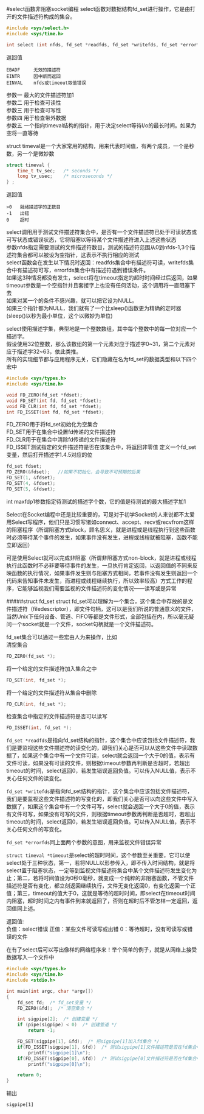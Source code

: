 #select函数非阻塞socket编程
select函数对数据结构fd_set进行操作，它是由打开的文件描述符构成的集合。          
```c
#include <sys/select.h>
#include <sys/time.h>

int select (int nfds, fd_set *readfds, fd_set *writefds, fd_set *errorfds, const struct timeval *timeout);
```
返回值
```text
EBADF     无效的描述符
EINTR     因中断而返回
EINVAL    nfds或timeout取值错误
```
参数一    最大的文件描述符加1                  
参数二    用于检查可读性                  
参数三    用于检查可写性                  
参数四    用于检查带外数据                  
参数五    一个指向timeval结构的指针，用于决定select等待I/o的最长时间。如果为空将一直等待  

struct timeval是一个大家常用的结构，用来代表时间值，有两个成员，一个是秒数，另一个是微妙数                
```c
struct timeval {
	time_t tv_sec;   /* seconds */
	long tv_usec;    /* microseconds */
} ;
```
返回值
```text
>0   就绪描述字的正数目
-1   出错
0    超时
```
select调用用于测试文件描述符集合中，是否有一个文件描述符已处于可读状态或可写状态或错误状态，它将阻塞以等待某个文件描述符进入上述这些状态            
参数nfds指定需要测试的文件描述符数目，测试的描述符范围从0到nfds-1,3个描述符集合都可以被设为空指针，这表示不执行相应的测试          
select函数会在发生以下情况时返回：readfds集合中有描述符可读，writefds集合中有描述符可写，errorfds集合中有描述符遇到错误条件。           
如果这3种情况都没有发生，select将在timeout指定的超时时间经过后返回，如果timeout参数是一个空指针并且套接字上也没有任何活动，这个调用将一直阻塞下去                   
如果对某一个的条件不感兴趣，就可以把它设为NULL。           
如果三个指针都为NULL，我们就有了一个比sleep()函数更为精确的定时器(sleep()以秒为最小单位，这个以微妙为单位)

select使用描述字集，典型地是一个整数数组，其中每个整数中的每一位对应一个描述字。        
假设使用32位整数，那么该数组的第一个元素对应于描述字0~31，第二个元素对应于描述字32~63，依此类推。          
所有的实现细节都与应用程序无关，它们隐藏在名为fd_set的数据类型和以下四个宏中
```c
#include <sys/types.h>
#include <sys/time.h>

void FD_ZERO(fd_set *fdset);
void FD_SET(int fd, fd_set *fdset);
void FD_CLR(int fd, fd_set *fdset);
int FD_ISSET(int fd, fd_set *fdset);
```
FD_ZERO用于将fd_set初始化为空集合      
FD_SET用于在集合中设置fd传递的文件描述符        
FD_CLR用于在集合中清除fd传递的文件描述符        
FD_ISSET测试指定的文件描述符是否在该集合中，将返回非零值
定义一个fd_set变量，然后打开描述字1.4.5对应的位
```c
fd_set fdset;
FD_ZERO(&fdset);   //如果不初始化，会导致不可预期的后果
FD_SET(1, &fdset);
FD_SET(4, &fdset);
FD_SET(5, &fdset);
```
int maxfdp1参数指定待测试的描述字个数，它的值是待测试的最大描述字加1

Select在Socket编程中还是比较重要的，可是对于初学Socket的人来说都不太爱用Select写程序，他们只是习惯写诸如connect、accept、recv或recvfrom这样的阻塞程序（所谓阻塞方式block，顾名思义，就是进程或是线程执行到这些函数时必须等待某个事件的发生，如果事件没有发生，进程或线程就被阻塞，函数不能立即返回）

可是使用Select就可以完成非阻塞（所谓非阻塞方式non-block，就是进程或线程执行此函数时不必非要等待事件的发生，一旦执行肯定返回，以返回值的不同来反映函数的执行情况，如果事件发生则与阻塞方式相同，若事件没有发生则返回一个代码来告知事件未发生，而进程或线程继续执行，所以效率较高）方式工作的程序，它能够监视我们需要监视的文件描述符的变化情况——读写或是异常

#####struct fd_set
struct fd_set可以理解为一个集合，这个集合中存放的是文件描述符（filedescriptor），即文件句柄，这可以是我们所说的普通意义的文件，当然Unix下任何设备、管道、FIFO等都是文件形式，全部包括在内，所以毫无疑问一个socket就是一个文件，socket句柄就是一个文件描述符。

fd_set集合可以通过一些宏由人为来操作，比如            
清空集合        
```c
FD_ZERO(fd_set *);
```
将一个给定的文件描述符加入集合之中
```c
FD_SET(int, fd_set *);
```
将一个给定的文件描述符从集合中删除
```c
FD_CLR(int, fd_set *);
```
检查集合中指定的文件描述符是否可以读写
```c
FD_ISSET(int, fd_set *);
```

`fd_set *readfds`是指向fd_set结构的指针，这个集合中应该包括文件描述符，我们是要监视这些文件描述符的读变化的，即我们关心是否可以从这些文件中读取数据了，如果这个集合中有一个文件可读，select就会返回一个大于0的值，表示有文件可读，如果没有可读的文件，则根据timeout参数再判断是否超时，若超出timeout的时间，select返回0，若发生错误返回负值。可以传入NULL值，表示不关心任何文件的读变化。

`fd_set *writefds`是指向fd_set结构的指针，这个集合中应该包括文件描述符，我们是要监视这些文件描述符的写变化的，即我们关心是否可以向这些文件中写入数据了，如果这个集合中有一个文件可写，select就会返回一个大于0的值，表示有文件可写，如果没有可写的文件，则根据timeout参数再判断是否超时，若超出timeout的时间，select返回0，若发生错误返回负值。可以传入NULL值，表示不关心任何文件的写变化。

`fd_set *errorfds`同上面两个参数的意图，用来监视文件错误异常

`struct timeval *timeout`是select的超时时间，这个参数至关重要，它可以使select处于三种状态，第一，若将NULL以形参传入，即不传入时间结构，就是将select置于阻塞状态，一定等到监视文件描述符集合中某个文件描述符发生变化为止；第二，若将时间值设为0秒0毫秒，就变成一个纯粹的非阻塞函数，不管文件描述符是否有变化，都立刻返回继续执行，文件无变化返回0，有变化返回一个正值；第三，timeout的值大于0，这就是等待的超时时间，即select在timeout时间内阻塞，超时时间之内有事件到来就返回了，否则在超时后不管怎样一定返回，返回值同上述。

返回值:      
负值：select错误 正值：某些文件可读写或出错 0：等待超时，没有可读写或错误的文件

在有了select后可以写出像样的网络程序来！举个简单的例子，就是从网络上接受数据写入一个文件中

```c
#include <sys/types.h>
#include <sys/time.h>
#include <stdio.h>

int main(int argc, char *argv[])
{
	fd_set fd;  /* fd_set变量 */
	FD_ZERO(&fd);  /* 清空集合 */

	int sigpipe[2];  /* 创建变量 */
	if (pipe(sigpipe) < 0)  /* 创建管道 */
		return -1;

	FD_SET(sigpipe[1], &fd);  /* 把sigpipe[1]加入fd集合 */
	if(FD_ISSET(sigpipe[1], &fd))  /* 测试sigpipe[1]文件描述符是否在fd集合中 */
		printf("sigpipe[1]\n");
	if(FD_ISSET(sigpipe[0], &fd))  /* 测试sigpipe[0]文件描述符是否在fd集合中 */
		printf("sigpipe[0]\n");

	return 0;
}
```
输出
```text
sigpipe[1]
```


